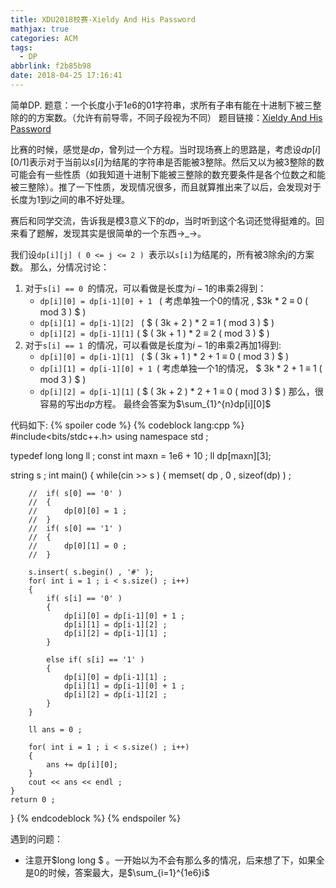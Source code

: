 ```yaml
---
title: XDU2018校赛-Xieldy And His Password
mathjax: true
categories: ACM
tags:
  - DP
abbrlink: f2b85b98
date: 2018-04-25 17:16:41
---
```



简单DP.
题意：一个长度小于$1e6$的01字符串，求所有子串有能在十进制下被三整除的的方案数。（允许有前导零，不同子段视为不同）
题目链接：[Xieldy And His Password](https://www.nowcoder.com/acm/contest/107/E)

<!--more-->


比赛的时候，感觉是$dp$，曾列过一个方程。当时现场赛上的思路是，考虑设$dp[i][0/1]$表示对于当前以$s[i]$为结尾的字符串是否能被$3$整除。然后又以为被$3$整除的数可能会有一些性质（如我知道十进制下能被三整除的数充要条件是各个位数之和能被三整除）。推了一下性质，发现情况很多，而且就算推出来了以后，会发现对于长度为$1$到$i$之间的串不好处理。


赛后和同学交流，告诉我是模$3$意义下的$dp$，当时听到这个名词还觉得挺难的。回来看了题解，发现其实是很简单的一个东西→_→。

我们设`dp[i][j] ( 0 <= j <= 2 ) `表示以`s[i]`为结尾的，所有被$3$除余$j$的方案数。
那么，分情况讨论：
1. 对于`s[i] == 0 `的情况，可以看做是长度为$i-1$的串乘$2$得到：
	- `dp[i][0] = dp[i-1][0] + 1 ` ( 考虑单独一个0的情况 , $3k * 2 ≡ 0 ( mod 3 ) $ )
	- `dp[i][1] = dp[i-1][2] ` ( $ ( 3k + 2 ) * 2 ≡ 1 ( mod 3 ) $ ) 
	- `dp[i][2] = dp[i-1][1]` ( $ ( 3k + 1 ) * 2 ≡ 2 ( mod 3 ) $ ) 
2. 对于`s[i] == 1 `的情况，可以看做是长度为$i-1$的串乘$2$再加$1$得到:
	- `dp[i][0] = dp[i-1][1] ` ( $ ( 3k + 1 ) * 2 + 1 ≡ 0 ( mod 3 ) $ ) 
	- `dp[i][1] = dp[i-1][0] + 1 `( 考虑单独一个1的情况， $ 3k * 2 + 1 ≡ 1 ( mod 3 ) $ )
	- `dp[i][2] = dp[i-1][1]` ( $ ( 3k + 2 ) * 2 + 1 ≡ 0 ( mod 3 ) $ ) 
那么，很容易的写出$dp$方程。
最终会答案为$\sum_{1}^{n}dp[i][0]$

代码如下:
{% spoiler code %}
{% codeblock lang:cpp %}
#include<bits/stdc++.h>
using namespace std ;

typedef long long ll  ;
const int maxn = 1e6 + 10 ;
ll dp[maxn][3];

string s ;
int main()
{
	while(cin >> s )
	{
		memset( dp , 0 , sizeof(dp) ) ;

		//	if( s[0] == '0' )
		//	{
		//		dp[0][0] = 1 ;
		//	}
		//	if( s[0] == '1' )
		//	{
		//		dp[0][1] = 0 ;
		//	}

		s.insert( s.begin() , '#' );
		for( int i = 1 ; i < s.size() ; i++)
		{
			if( s[i] == '0' )
			{
				dp[i][0] = dp[i-1][0] + 1 ;
				dp[i][1] = dp[i-1][2] ;
				dp[i][2] = dp[i-1][1] ;
			}

			else if( s[i] == '1' )
			{
				dp[i][0] = dp[i-1][1] ;
				dp[i][1] = dp[i-1][0] + 1 ;
				dp[i][2] = dp[i-1][2] ;
			}
		}

		ll ans = 0 ;

		for( int i = 1 ; i < s.size() ; i++)
		{
			ans += dp[i][0];
		}
		cout << ans << endl ;
	}
	return 0 ;
}
{% endcodeblock %}
{% endspoiler %}

遇到的问题：
- 注意开$long long $ 。一开始以为不会有那么多的情况，后来想了下，如果全是$0$的时候，答案最大，是$\sum_{i=1}^{1e6}i$


